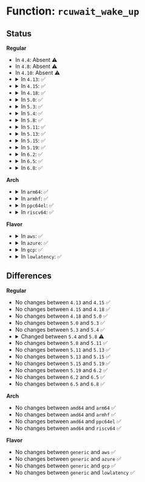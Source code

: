 # Function: <code>rcuwait_wake_up</code>

## Status
<b>Regular</b>
<ul>
<li>
In <code>4.4</code>: Absent ⚠️
</li>
<li>
In <code>4.8</code>: Absent ⚠️
</li>
<li>
In <code>4.10</code>: Absent ⚠️
</li>
<li>
<details>
<summary>In <code>4.13</code>: ✅</summary>

```c
void rcuwait_wake_up(struct rcuwait *w);
```

**Collision:** Unique Global

**Inline:** No

**Transformation:** False

**Instances:**

```
In kernel/exit.c (ffffffff81088850)
Location: kernel/exit.c:292
Inline: False
```
**Symbols:**

```
ffffffff81088850-ffffffff8108886a: rcuwait_wake_up (STB_GLOBAL)
```
</details>
</li>
<li>
<details>
<summary>In <code>4.15</code>: ✅</summary>

```c
void rcuwait_wake_up(struct rcuwait *w);
```

**Collision:** Unique Global

**Inline:** No

**Transformation:** False

**Instances:**

```
In kernel/exit.c (ffffffff8108f580)
Location: kernel/exit.c:292
Inline: False
```
**Symbols:**

```
ffffffff8108f580-ffffffff8108f598: rcuwait_wake_up (STB_GLOBAL)
```
</details>
</li>
<li>
<details>
<summary>In <code>4.18</code>: ✅</summary>

```c
void rcuwait_wake_up(struct rcuwait *w);
```

**Collision:** Unique Global

**Inline:** No

**Transformation:** False

**Instances:**

```
In kernel/exit.c (ffffffff81093110)
Location: kernel/exit.c:292
Inline: False
```
**Symbols:**

```
ffffffff81093110-ffffffff81093128: rcuwait_wake_up (STB_GLOBAL)
```
</details>
</li>
<li>
<details>
<summary>In <code>5.0</code>: ✅</summary>

```c
void rcuwait_wake_up(struct rcuwait *w);
```

**Collision:** Unique Global

**Inline:** No

**Transformation:** False

**Instances:**

```
In kernel/exit.c (ffffffff8109b3c0)
Location: kernel/exit.c:293
Inline: False
```
**Symbols:**

```
ffffffff8109b3c0-ffffffff8109b3de: rcuwait_wake_up (STB_GLOBAL)
```
</details>
</li>
<li>
<details>
<summary>In <code>5.3</code>: ✅</summary>

```c
void rcuwait_wake_up(struct rcuwait *w);
```

**Collision:** Unique Global

**Inline:** No

**Transformation:** False

**Instances:**

```
In kernel/exit.c (ffffffff8109fa00)
Location: kernel/exit.c:295
Inline: False
```
**Symbols:**

```
ffffffff8109fa00-ffffffff8109fa1f: rcuwait_wake_up (STB_GLOBAL)
```
</details>
</li>
<li>
<details>
<summary>In <code>5.4</code>: ✅</summary>

```c
void rcuwait_wake_up(struct rcuwait *w);
```

**Collision:** Unique Global

**Inline:** No

**Transformation:** False

**Instances:**

```
In kernel/exit.c (ffffffff810a6010)
Location: kernel/exit.c:237
Inline: False
```
**Symbols:**

```
ffffffff810a6010-ffffffff810a602f: rcuwait_wake_up (STB_GLOBAL)
```
</details>
</li>
<li>
<details>
<summary>In <code>5.8</code>: ✅</summary>

```c
int rcuwait_wake_up(struct rcuwait *w);
```

**Collision:** Unique Global

**Inline:** No

**Transformation:** False

**Instances:**

```
In kernel/exit.c (ffffffff810abc30)
Location: kernel/exit.c:230
Inline: False
Direct callers:
  - kernel/cpu.c:__cpuhp_remove_state
  - kernel/cpu.c:__cpuhp_state_remove_instance
  - kernel/cpu.c:__cpuhp_setup_state
  - kernel/cpu.c:__cpuhp_state_add_instance
  - kernel/signal.c:exit_signals
  - kernel/signal.c:exit_signals
  - kernel/workqueue.c:worker_thread
  - kernel/locking/percpu-rwsem.c:percpu_rwsem_wait
  - kernel/locking/percpu-rwsem.c:percpu_rwsem_wake_function
  - kernel/cgroup/cgroup.c:cgroup_css_set_fork
  - kernel/cgroup/cpuset.c:cpuset_read_unlock
  - kernel/events/uprobes.c:uprobe_end_dup_mmap
  - mm/memory_hotplug.c:restore_online_page_callback
  - mm/memory_hotplug.c:set_online_page_callback
  - fs/super.c:__sb_end_write
  - fs/exec.c:de_thread
  - fs/exec.c:de_thread
  - fs/locks.c:locks_remove_file
  - fs/locks.c:generic_delete_lease
  - fs/locks.c:generic_add_lease
  - fs/locks.c:fcntl_getlease
  - fs/locks.c:__break_lease
  - fs/locks.c:__break_lease
  - fs/locks.c:posix_lock_inode
  - fs/locks.c:flock_lock_inode
  - fs/ext4/inode.c:ext4_dax_writepages
  - fs/ext4/inode.c:ext4_writepages
```
**Symbols:**

```
ffffffff810abc30-ffffffff810abc51: rcuwait_wake_up (STB_GLOBAL)
```
</details>
</li>
<li>
<details>
<summary>In <code>5.11</code>: ✅</summary>

```c
int rcuwait_wake_up(struct rcuwait *w);
```

**Collision:** Unique Global

**Inline:** No

**Transformation:** False

**Instances:**

```
In kernel/exit.c (ffffffff810a7220)
Location: kernel/exit.c:232
Inline: False
Direct callers:
  - kernel/cpu.c:__cpuhp_remove_state
  - kernel/cpu.c:__cpuhp_state_remove_instance
  - kernel/cpu.c:__cpuhp_setup_state
  - kernel/cpu.c:__cpuhp_state_add_instance
  - kernel/signal.c:exit_signals
  - kernel/signal.c:exit_signals
  - kernel/workqueue.c:worker_thread
  - kernel/sched/core.c:balance_push
  - kernel/locking/percpu-rwsem.c:percpu_rwsem_wait
  - kernel/locking/percpu-rwsem.c:percpu_rwsem_wake_function
  - kernel/acct.c:do_acct_process
  - kernel/cgroup/cgroup.c:cgroup_css_set_fork
  - kernel/cgroup/cpuset.c:cpuset_read_unlock
  - kernel/events/uprobes.c:uprobe_end_dup_mmap
  - mm/filemap.c:filemap_page_mkwrite
  - mm/memory_hotplug.c:restore_online_page_callback
  - mm/memory_hotplug.c:set_online_page_callback
  - fs/open.c:vfs_fallocate
  - fs/open.c:do_sys_ftruncate
  - fs/read_write.c:vfs_copy_file_range
  - fs/read_write.c:do_sendfile
  - fs/read_write.c:vfs_writev
  - fs/read_write.c:vfs_write
  - fs/exec.c:de_thread
  - fs/exec.c:de_thread
  - fs/pipe.c:pipe_write
  - fs/inode.c:touch_atime
  - fs/namespace.c:mnt_drop_write_file
  - fs/namespace.c:mnt_drop_write
  - fs/namespace.c:mnt_want_write
  - fs/splice.c:do_splice
  - fs/remap_range.c:vfs_clone_file_range
  - fs/aio.c:aio_complete_rw
  - fs/io_uring.c:io_complete_rw_iopoll
  - fs/io_uring.c:io_complete_rw_common
  - fs/locks.c:locks_remove_file
  - fs/locks.c:generic_delete_lease
  - fs/locks.c:generic_add_lease
  - fs/locks.c:fcntl_getlease
  - fs/locks.c:__break_lease
  - fs/locks.c:__break_lease
  - fs/locks.c:posix_lock_inode
  - fs/locks.c:flock_lock_inode
  - fs/coredump.c:do_coredump
  - fs/ext4/file.c:ext4_sample_last_mounted
  - fs/ext4/file.c:ext4_dax_huge_fault
  - fs/ext4/file.c:ext4_dax_huge_fault
  - fs/ext4/inode.c:ext4_page_mkwrite
  - fs/ext4/inode.c:ext4_dax_writepages
  - fs/ext4/inode.c:ext4_writepages
  - fs/ext4/inode.c:ext4_evict_inode
  - fs/ext4/inode.c:ext4_evict_inode
  - fs/ext4/inode.c:ext4_evict_inode
  - fs/ext4/mmp.c:write_mmp_block
  - fs/fuse/dax.c:__fuse_dax_fault
  - drivers/block/loop.c:lo_write_bvec
```
**Symbols:**

```
ffffffff810a7220-ffffffff810a7252: rcuwait_wake_up (STB_GLOBAL)
```
</details>
</li>
<li>
<details>
<summary>In <code>5.13</code>: ✅</summary>

```c
int rcuwait_wake_up(struct rcuwait *w);
```

**Collision:** Unique Global

**Inline:** No

**Transformation:** False

**Instances:**

```
In kernel/exit.c (ffffffff810a82b0)
Location: kernel/exit.c:232
Inline: False
Direct callers:
  - kernel/cpu.c:__cpuhp_remove_state
  - kernel/cpu.c:__cpuhp_state_remove_instance
  - kernel/cpu.c:__cpuhp_setup_state
  - kernel/cpu.c:__cpuhp_state_add_instance
  - kernel/signal.c:exit_signals
  - kernel/signal.c:exit_signals
  - kernel/workqueue.c:worker_thread
  - kernel/sched/core.c:balance_push
  - kernel/locking/percpu-rwsem.c:percpu_rwsem_wait
  - kernel/locking/percpu-rwsem.c:percpu_rwsem_wake_function
  - kernel/acct.c:do_acct_process
  - kernel/cgroup/cgroup.c:cgroup_css_set_fork
  - kernel/cgroup/cpuset.c:cpuset_read_unlock
  - kernel/events/uprobes.c:uprobe_end_dup_mmap
  - mm/filemap.c:filemap_page_mkwrite
  - mm/memory_hotplug.c:restore_online_page_callback
  - mm/memory_hotplug.c:set_online_page_callback
  - fs/open.c:vfs_fallocate
  - fs/open.c:do_sys_ftruncate
  - fs/read_write.c:vfs_copy_file_range
  - fs/read_write.c:do_sendfile
  - fs/read_write.c:vfs_writev
  - fs/read_write.c:vfs_write
  - fs/exec.c:de_thread
  - fs/exec.c:de_thread
  - fs/pipe.c:pipe_write
  - fs/inode.c:touch_atime
  - fs/namespace.c:mnt_drop_write_file
  - fs/namespace.c:mnt_drop_write
  - fs/namespace.c:mnt_want_write
  - fs/splice.c:do_splice
  - fs/remap_range.c:vfs_clone_file_range
  - fs/aio.c:aio_complete_rw
  - fs/io_uring.c:io_complete_rw_iopoll
  - fs/locks.c:locks_remove_file
  - fs/locks.c:generic_setlease
  - fs/locks.c:generic_add_lease
  - fs/locks.c:fcntl_getlease
  - fs/locks.c:__break_lease
  - fs/locks.c:__break_lease
  - fs/locks.c:posix_lock_inode
  - fs/locks.c:flock_lock_inode
  - fs/coredump.c:do_coredump
  - fs/ext4/file.c:ext4_sample_last_mounted
  - fs/ext4/file.c:ext4_dax_huge_fault
  - fs/ext4/file.c:ext4_dax_huge_fault
  - fs/ext4/inode.c:ext4_page_mkwrite
  - fs/ext4/inode.c:ext4_dax_writepages
  - fs/ext4/inode.c:ext4_writepages
  - fs/ext4/inode.c:ext4_evict_inode
  - fs/ext4/inode.c:ext4_evict_inode
  - fs/ext4/inode.c:ext4_evict_inode
  - fs/ext4/mmp.c:write_mmp_block
  - fs/fuse/dax.c:__fuse_dax_fault
  - drivers/block/loop.c:lo_write_bvec
```
**Symbols:**

```
ffffffff810a82b0-ffffffff810a82e2: rcuwait_wake_up (STB_GLOBAL)
```
</details>
</li>
<li>
<details>
<summary>In <code>5.15</code>: ✅</summary>

```c
int rcuwait_wake_up(struct rcuwait *w);
```

**Collision:** Unique Global

**Inline:** No

**Transformation:** False

**Instances:**

```
In kernel/exit.c (ffffffff810b9d10)
Location: kernel/exit.c:232
Inline: False
Direct callers:
  - kernel/cpu.c:__cpuhp_remove_state
  - kernel/cpu.c:__cpuhp_state_remove_instance
  - kernel/cpu.c:__cpuhp_setup_state
  - kernel/cpu.c:__cpuhp_state_add_instance
  - kernel/signal.c:exit_signals
  - kernel/signal.c:exit_signals
  - kernel/workqueue.c:worker_thread
  - kernel/sched/core.c:balance_push
  - kernel/locking/percpu-rwsem.c:percpu_rwsem_wait
  - kernel/locking/percpu-rwsem.c:percpu_rwsem_wake_function
  - kernel/acct.c:do_acct_process
  - kernel/cgroup/cgroup.c:cgroup_css_set_fork
  - kernel/cgroup/cpuset.c:cpuset_read_unlock
  - kernel/events/uprobes.c:uprobe_end_dup_mmap
  - mm/filemap.c:filemap_page_mkwrite
  - mm/memory_hotplug.c:restore_online_page_callback
  - mm/memory_hotplug.c:set_online_page_callback
  - fs/open.c:vfs_fallocate
  - fs/open.c:do_sys_ftruncate
  - fs/read_write.c:vfs_copy_file_range
  - fs/read_write.c:do_sendfile
  - fs/read_write.c:vfs_writev
  - fs/read_write.c:vfs_write
  - fs/exec.c:de_thread
  - fs/exec.c:de_thread
  - fs/pipe.c:pipe_write
  - fs/inode.c:touch_atime
  - fs/namespace.c:mnt_drop_write_file
  - fs/namespace.c:mnt_drop_write
  - fs/namespace.c:mnt_want_write
  - fs/splice.c:do_splice
  - fs/remap_range.c:vfs_clone_file_range
  - fs/aio.c:aio_complete_rw
  - fs/io_uring.c:kiocb_done
  - fs/io_uring.c:io_complete_rw_iopoll
  - fs/io_uring.c:io_complete_rw
  - fs/locks.c:locks_remove_file
  - fs/locks.c:generic_setlease
  - fs/locks.c:generic_add_lease
  - fs/locks.c:fcntl_getlease
  - fs/locks.c:__break_lease
  - fs/locks.c:__break_lease
  - fs/locks.c:posix_lock_inode
  - fs/locks.c:flock_lock_inode
  - fs/coredump.c:do_coredump
  - fs/ext4/file.c:ext4_sample_last_mounted
  - fs/ext4/file.c:ext4_dax_huge_fault
  - fs/ext4/file.c:ext4_dax_huge_fault
  - fs/ext4/inode.c:ext4_page_mkwrite
  - fs/ext4/inode.c:ext4_dax_writepages
  - fs/ext4/inode.c:ext4_writepages
  - fs/ext4/inode.c:ext4_evict_inode
  - fs/ext4/inode.c:ext4_evict_inode
  - fs/ext4/inode.c:ext4_evict_inode
  - fs/ext4/mmp.c:write_mmp_block
  - fs/fuse/dax.c:__fuse_dax_fault
  - drivers/block/loop.c:lo_write_bvec
```
**Symbols:**

```
ffffffff810b9d10-ffffffff810b9d42: rcuwait_wake_up (STB_GLOBAL)
```
</details>
</li>
<li>
<details>
<summary>In <code>5.19</code>: ✅</summary>

```c
int rcuwait_wake_up(struct rcuwait *w);
```

**Collision:** Unique Global

**Inline:** No

**Transformation:** False

**Instances:**

```
In kernel/exit.c (ffffffff810d0830)
Location: kernel/exit.c:236
Inline: False
Direct callers:
  - kernel/cpu.c:__cpuhp_remove_state
  - kernel/cpu.c:__cpuhp_state_remove_instance
  - kernel/cpu.c:__cpuhp_setup_state
  - kernel/cpu.c:__cpuhp_state_add_instance
  - kernel/signal.c:exit_signals
  - kernel/signal.c:exit_signals
  - kernel/workqueue.c:worker_thread
  - kernel/sched/core.c:balance_push
  - kernel/locking/percpu-rwsem.c:__percpu_down_read
  - kernel/rcu/update.c:call_rcu_tasks_iw_wakeup
  - kernel/acct.c:do_acct_process
  - kernel/cgroup/cgroup.c:cgroup_css_set_fork
  - kernel/cgroup/cpuset.c:cpuset_read_unlock
  - kernel/irq_work.c:irq_work_single
  - kernel/events/uprobes.c:uprobe_end_dup_mmap
  - mm/filemap.c:filemap_page_mkwrite
  - mm/memory_hotplug.c:restore_online_page_callback
  - mm/memory_hotplug.c:set_online_page_callback
  - fs/open.c:vfs_fallocate
  - fs/open.c:do_sys_ftruncate
  - fs/read_write.c:vfs_copy_file_range
  - fs/read_write.c:do_sendfile
  - fs/read_write.c:vfs_writev
  - fs/read_write.c:vfs_write
  - fs/exec.c:de_thread
  - fs/exec.c:de_thread
  - fs/pipe.c:pipe_write
  - fs/inode.c:touch_atime
  - fs/namespace.c:mnt_drop_write_file
  - fs/namespace.c:mnt_drop_write
  - fs/namespace.c:mnt_want_write
  - fs/splice.c:do_splice
  - fs/remap_range.c:vfs_clone_file_range
  - fs/aio.c:aio_complete_rw
  - fs/locks.c:locks_remove_file
  - fs/locks.c:generic_setlease
  - fs/locks.c:generic_add_lease
  - fs/locks.c:fcntl_getlease
  - fs/locks.c:__break_lease
  - fs/locks.c:__break_lease
  - fs/locks.c:posix_lock_inode
  - fs/locks.c:posix_lock_inode
  - fs/locks.c:flock_lock_inode
  - fs/coredump.c:do_coredump
  - fs/ext4/file.c:ext4_sample_last_mounted
  - fs/ext4/file.c:ext4_dax_huge_fault
  - fs/ext4/file.c:ext4_dax_huge_fault
  - fs/ext4/inode.c:ext4_page_mkwrite
  - fs/ext4/inode.c:ext4_dax_writepages
  - fs/ext4/inode.c:ext4_writepages
  - fs/ext4/inode.c:ext4_evict_inode
  - fs/ext4/inode.c:ext4_evict_inode
  - fs/ext4/inode.c:ext4_evict_inode
  - fs/ext4/mmp.c:write_mmp_block
  - fs/fuse/dax.c:__fuse_dax_fault
```
**Symbols:**

```
ffffffff810d0830-ffffffff810d086c: rcuwait_wake_up (STB_GLOBAL)
```
</details>
</li>
<li>
<details>
<summary>In <code>6.2</code>: ✅</summary>

```c
int rcuwait_wake_up(struct rcuwait *w);
```

**Collision:** Unique Global

**Inline:** No

**Transformation:** False

**Instances:**

```
In kernel/exit.c (ffffffff810ef1b0)
Location: kernel/exit.c:288
Inline: False
Direct callers:
  - kernel/cpu.c:__cpuhp_remove_state
  - kernel/cpu.c:__cpuhp_state_remove_instance
  - kernel/cpu.c:__cpuhp_setup_state
  - kernel/cpu.c:__cpuhp_state_add_instance
  - kernel/signal.c:exit_signals
  - kernel/signal.c:exit_signals
  - kernel/workqueue.c:worker_thread
  - kernel/sched/core.c:balance_push
  - kernel/locking/percpu-rwsem.c:__percpu_down_read
  - kernel/rcu/update.c:call_rcu_tasks_iw_wakeup
  - kernel/acct.c:do_acct_process
  - kernel/cgroup/cgroup.c:cgroup_css_set_fork
  - kernel/cgroup/cpuset.c:cpuset_read_unlock
  - kernel/irq_work.c:irq_work_single
  - kernel/events/uprobes.c:uprobe_end_dup_mmap
  - mm/filemap.c:filemap_page_mkwrite
  - mm/memory_hotplug.c:restore_online_page_callback
  - mm/memory_hotplug.c:set_online_page_callback
  - fs/open.c:vfs_fallocate
  - fs/open.c:do_sys_ftruncate
  - fs/read_write.c:vfs_copy_file_range
  - fs/read_write.c:do_sendfile
  - fs/read_write.c:vfs_writev
  - fs/read_write.c:vfs_write
  - fs/exec.c:de_thread
  - fs/exec.c:de_thread
  - fs/pipe.c:pipe_write
  - fs/inode.c:touch_atime
  - fs/namespace.c:mnt_drop_write_file
  - fs/namespace.c:mnt_drop_write
  - fs/namespace.c:mnt_want_write
  - fs/splice.c:do_splice
  - fs/remap_range.c:vfs_clone_file_range
  - fs/aio.c:aio_complete_rw
  - fs/locks.c:locks_remove_file
  - fs/locks.c:generic_setlease
  - fs/locks.c:generic_add_lease
  - fs/locks.c:fcntl_getlease
  - fs/locks.c:__break_lease
  - fs/locks.c:__break_lease
  - fs/locks.c:posix_lock_inode
  - fs/locks.c:posix_lock_inode
  - fs/locks.c:flock_lock_inode
  - fs/coredump.c:do_coredump
  - fs/ext4/file.c:ext4_sample_last_mounted
  - fs/ext4/file.c:ext4_dax_huge_fault
  - fs/ext4/file.c:ext4_dax_huge_fault
  - fs/ext4/inode.c:ext4_page_mkwrite
  - fs/ext4/inode.c:ext4_dax_writepages
  - fs/ext4/inode.c:ext4_writepages
  - fs/ext4/inode.c:ext4_evict_inode
  - fs/ext4/inode.c:ext4_evict_inode
  - fs/ext4/inode.c:ext4_evict_inode
  - fs/ext4/mmp.c:write_mmp_block
  - fs/fuse/dax.c:__fuse_dax_fault
```
**Symbols:**

```
ffffffff810ef1b0-ffffffff810ef1ec: rcuwait_wake_up (STB_GLOBAL)
```
</details>
</li>
<li>
<details>
<summary>In <code>6.5</code>: ✅</summary>

```c
int rcuwait_wake_up(struct rcuwait *w);
```

**Collision:** Unique Global

**Inline:** No

**Transformation:** False

**Instances:**

```
In kernel/exit.c (ffffffff810fb1d0)
Location: kernel/exit.c:289
Inline: False
Direct callers:
  - kernel/cpu.c:__cpuhp_remove_state
  - kernel/cpu.c:__cpuhp_state_remove_instance
  - kernel/cpu.c:__cpuhp_setup_state
  - kernel/cpu.c:__cpuhp_state_add_instance
  - kernel/signal.c:exit_signals
  - kernel/signal.c:exit_signals
  - kernel/workqueue.c:worker_thread
  - kernel/sched/core.c:balance_push
  - kernel/locking/percpu-rwsem.c:__percpu_down_read
  - kernel/rcu/update.c:call_rcu_tasks_iw_wakeup
  - kernel/acct.c:do_acct_process
  - kernel/cgroup/cgroup.c:cgroup_css_set_put_fork
  - kernel/cgroup/cgroup.c:cgroup_css_set_fork
  - kernel/irq_work.c:irq_work_single
  - kernel/events/uprobes.c:uprobe_end_dup_mmap
  - mm/filemap.c:filemap_page_mkwrite
  - mm/memory_hotplug.c:restore_online_page_callback
  - mm/memory_hotplug.c:set_online_page_callback
  - fs/open.c:vfs_fallocate
  - fs/open.c:do_sys_ftruncate
  - fs/read_write.c:vfs_copy_file_range
  - fs/read_write.c:do_sendfile
  - fs/read_write.c:vfs_writev
  - fs/read_write.c:vfs_write
  - fs/exec.c:de_thread
  - fs/exec.c:de_thread
  - fs/pipe.c:pipe_write
  - fs/inode.c:touch_atime
  - fs/namespace.c:mnt_drop_write_file
  - fs/namespace.c:mnt_drop_write
  - fs/namespace.c:mnt_want_write
  - fs/splice.c:do_splice
  - fs/remap_range.c:vfs_clone_file_range
  - fs/aio.c:aio_complete_rw
  - fs/locks.c:locks_remove_file
  - fs/locks.c:generic_setlease
  - fs/locks.c:generic_add_lease
  - fs/locks.c:fcntl_getlease
  - fs/locks.c:__break_lease
  - fs/locks.c:__break_lease
  - fs/locks.c:posix_lock_inode
  - fs/locks.c:posix_lock_inode
  - fs/locks.c:flock_lock_inode
  - fs/coredump.c:do_coredump
  - fs/quota/quota.c:quotactl_block
  - fs/ext4/file.c:ext4_sample_last_mounted
  - fs/ext4/file.c:ext4_dax_huge_fault
  - fs/ext4/file.c:ext4_dax_huge_fault
  - fs/ext4/inode.c:ext4_page_mkwrite
  - fs/ext4/inode.c:ext4_dax_writepages
  - fs/ext4/inode.c:ext4_writepages
  - fs/ext4/inode.c:ext4_evict_inode
  - fs/ext4/inode.c:ext4_evict_inode
  - fs/ext4/inode.c:ext4_evict_inode
  - fs/ext4/mmp.c:write_mmp_block
  - fs/fuse/dax.c:__fuse_dax_fault
```
**Symbols:**

```
ffffffff810fb1d0-ffffffff810fb20c: rcuwait_wake_up (STB_GLOBAL)
```
</details>
</li>
<li>
<details>
<summary>In <code>6.8</code>: ✅</summary>

```c
int rcuwait_wake_up(struct rcuwait *w);
```

**Collision:** Unique Global

**Inline:** No

**Transformation:** False

**Instances:**

```
In kernel/exit.c (ffffffff81104680)
Location: kernel/exit.c:292
Inline: False
Direct callers:
  - kernel/cpu.c:__cpuhp_remove_state
  - kernel/cpu.c:__cpuhp_state_remove_instance
  - kernel/cpu.c:__cpuhp_setup_state
  - kernel/cpu.c:__cpuhp_state_add_instance
  - kernel/signal.c:exit_signals
  - kernel/signal.c:exit_signals
  - kernel/workqueue.c:worker_thread
  - kernel/sched/core.c:balance_push
  - kernel/locking/percpu-rwsem.c:__percpu_down_read
  - kernel/rcu/update.c:call_rcu_tasks_iw_wakeup
  - kernel/rcu/update.c:call_rcu_tasks_generic_timer
  - kernel/acct.c:do_acct_process
  - kernel/cgroup/cgroup.c:cgroup_css_set_put_fork
  - kernel/cgroup/cgroup.c:cgroup_css_set_fork
  - kernel/irq_work.c:irq_work_single
  - kernel/events/uprobes.c:uprobe_end_dup_mmap
  - mm/filemap.c:filemap_page_mkwrite
  - mm/memory_hotplug.c:restore_online_page_callback
  - mm/memory_hotplug.c:set_online_page_callback
  - fs/open.c:vfs_fallocate
  - fs/open.c:do_sys_ftruncate
  - fs/read_write.c:vfs_copy_file_range
  - fs/read_write.c:vfs_writev
  - fs/read_write.c:vfs_iter_write
  - fs/read_write.c:vfs_iocb_iter_write
  - fs/read_write.c:vfs_write
  - fs/exec.c:de_thread
  - fs/exec.c:de_thread
  - fs/pipe.c:pipe_write
  - fs/inode.c:touch_atime
  - fs/namespace.c:mnt_drop_write_file
  - fs/namespace.c:mnt_drop_write
  - fs/namespace.c:mnt_want_write
  - fs/splice.c:do_splice
  - fs/splice.c:direct_splice_actor
  - fs/remap_range.c:vfs_clone_file_range
  - fs/aio.c:aio_complete_rw
  - fs/locks.c:locks_remove_file
  - fs/locks.c:generic_setlease
  - fs/locks.c:generic_add_lease
  - fs/locks.c:fcntl_getlease
  - fs/locks.c:__break_lease
  - fs/locks.c:__break_lease
  - fs/locks.c:posix_lock_inode
  - fs/locks.c:posix_lock_inode
  - fs/locks.c:flock_lock_inode
  - fs/backing-file.c:backing_aio_rw_complete
  - fs/coredump.c:do_coredump
  - fs/quota/quota.c:quotactl_block
  - fs/ext4/file.c:ext4_sample_last_mounted
  - fs/ext4/file.c:ext4_dax_huge_fault
  - fs/ext4/file.c:ext4_dax_huge_fault
  - fs/ext4/inode.c:ext4_page_mkwrite
  - fs/ext4/inode.c:ext4_dax_writepages
  - fs/ext4/inode.c:ext4_writepages
  - fs/ext4/inode.c:ext4_evict_inode
  - fs/ext4/inode.c:ext4_evict_inode
  - fs/ext4/inode.c:ext4_evict_inode
  - fs/ext4/mmp.c:write_mmp_block
  - fs/fuse/dax.c:__fuse_dax_fault
```
**Symbols:**

```
ffffffff81104680-ffffffff811046bc: rcuwait_wake_up (STB_GLOBAL)
```
</details>
</li>
</ul>
<b>Arch</b>
<ul>
<li>
<details>
<summary>In <code>arm64</code>: ✅</summary>

```c
void rcuwait_wake_up(struct rcuwait *w);
```

**Collision:** Unique Global

**Inline:** No

**Transformation:** False

**Instances:**

```
In kernel/exit.c (ffff8000100fcee0)
Location: kernel/exit.c:237
Inline: False
Direct callers:
  - kernel/locking/percpu-rwsem.c:__percpu_up_read
```
**Symbols:**

```
ffff8000100fcee0-ffff8000100fcf14: rcuwait_wake_up (STB_GLOBAL)
```
</details>
</li>
<li>
<details>
<summary>In <code>armhf</code>: ✅</summary>

```c
void rcuwait_wake_up(struct rcuwait *w);
```

**Collision:** Unique Global

**Inline:** No

**Transformation:** False

**Instances:**

```
In kernel/exit.c (c0359ff0)
Location: kernel/exit.c:237
Inline: False
Direct callers:
  - kernel/locking/percpu-rwsem.c:__percpu_up_read
```
**Symbols:**

```
c0359ff0-c035a01c: rcuwait_wake_up (STB_GLOBAL)
```
</details>
</li>
<li>
<details>
<summary>In <code>ppc64el</code>: ✅</summary>

```c
void rcuwait_wake_up(struct rcuwait *w);
```

**Collision:** Unique Global

**Inline:** No

**Transformation:** False

**Instances:**

```
In kernel/exit.c (c000000000143c70)
Location: kernel/exit.c:237
Inline: False
Direct callers:
  - kernel/locking/percpu-rwsem.c:__percpu_up_read
```
**Symbols:**

```
c000000000143c70-c000000000143cc4: rcuwait_wake_up (STB_GLOBAL)
```
</details>
</li>
<li>
<details>
<summary>In <code>riscv64</code>: ✅</summary>

```c
void rcuwait_wake_up(struct rcuwait *w);
```

**Collision:** Unique Global

**Inline:** No

**Transformation:** False

**Instances:**

```
In kernel/exit.c (ffffffe0000c587c)
Location: kernel/exit.c:237
Inline: False
Direct callers:
  - kernel/locking/percpu-rwsem.c:__percpu_up_read
```
**Symbols:**

```
ffffffe0000c587c-ffffffe0000c58ac: rcuwait_wake_up (STB_GLOBAL)
```
</details>
</li>
</ul>
<b>Flavor</b>
<ul>
<li>
<details>
<summary>In <code>aws</code>: ✅</summary>

```c
void rcuwait_wake_up(struct rcuwait *w);
```

**Collision:** Unique Global

**Inline:** No

**Transformation:** False

**Instances:**

```
In kernel/exit.c (ffffffff8109f930)
Location: kernel/exit.c:237
Inline: False
```
**Symbols:**

```
ffffffff8109f930-ffffffff8109f94f: rcuwait_wake_up (STB_GLOBAL)
```
</details>
</li>
<li>
<details>
<summary>In <code>azure</code>: ✅</summary>

```c
void rcuwait_wake_up(struct rcuwait *w);
```

**Collision:** Unique Global

**Inline:** No

**Transformation:** False

**Instances:**

```
In kernel/exit.c (ffffffff8108e360)
Location: kernel/exit.c:237
Inline: False
```
**Symbols:**

```
ffffffff8108e360-ffffffff8108e37f: rcuwait_wake_up (STB_GLOBAL)
```
</details>
</li>
<li>
<details>
<summary>In <code>gcp</code>: ✅</summary>

```c
void rcuwait_wake_up(struct rcuwait *w);
```

**Collision:** Unique Global

**Inline:** No

**Transformation:** False

**Instances:**

```
In kernel/exit.c (ffffffff8109f8e0)
Location: kernel/exit.c:237
Inline: False
```
**Symbols:**

```
ffffffff8109f8e0-ffffffff8109f8ff: rcuwait_wake_up (STB_GLOBAL)
```
</details>
</li>
<li>
<details>
<summary>In <code>lowlatency</code>: ✅</summary>

```c
void rcuwait_wake_up(struct rcuwait *w);
```

**Collision:** Unique Global

**Inline:** No

**Transformation:** False

**Instances:**

```
In kernel/exit.c (ffffffff810a7840)
Location: kernel/exit.c:237
Inline: False
```
**Symbols:**

```
ffffffff810a7840-ffffffff810a786d: rcuwait_wake_up (STB_GLOBAL)
```
</details>
</li>
</ul>

## Differences
<b>Regular</b>
<ul>
<li>
No changes between <code>4.13</code> and <code>4.15</code> ✅
</li>
<li>
No changes between <code>4.15</code> and <code>4.18</code> ✅
</li>
<li>
No changes between <code>4.18</code> and <code>5.0</code> ✅
</li>
<li>
No changes between <code>5.0</code> and <code>5.3</code> ✅
</li>
<li>
No changes between <code>5.3</code> and <code>5.4</code> ✅
</li>
<li>
<details>
<summary>Changed between <code>5.4</code> and <code>5.8</code> ⚠️</summary>
<ul>
<li>
<b>Return type changed. </b>
<code>void</code> ➡️ <code>int</code>
</li>
</ul>
</details>
</li>
<li>
No changes between <code>5.8</code> and <code>5.11</code> ✅
</li>
<li>
No changes between <code>5.11</code> and <code>5.13</code> ✅
</li>
<li>
No changes between <code>5.13</code> and <code>5.15</code> ✅
</li>
<li>
No changes between <code>5.15</code> and <code>5.19</code> ✅
</li>
<li>
No changes between <code>5.19</code> and <code>6.2</code> ✅
</li>
<li>
No changes between <code>6.2</code> and <code>6.5</code> ✅
</li>
<li>
No changes between <code>6.5</code> and <code>6.8</code> ✅
</li>
</ul>
<b>Arch</b>
<ul>
<li>
No changes between <code>amd64</code> and <code>arm64</code> ✅
</li>
<li>
No changes between <code>amd64</code> and <code>armhf</code> ✅
</li>
<li>
No changes between <code>amd64</code> and <code>ppc64el</code> ✅
</li>
<li>
No changes between <code>amd64</code> and <code>riscv64</code> ✅
</li>
</ul>
<b>Flavor</b>
<ul>
<li>
No changes between <code>generic</code> and <code>aws</code> ✅
</li>
<li>
No changes between <code>generic</code> and <code>azure</code> ✅
</li>
<li>
No changes between <code>generic</code> and <code>gcp</code> ✅
</li>
<li>
No changes between <code>generic</code> and <code>lowlatency</code> ✅
</li>
</ul>
